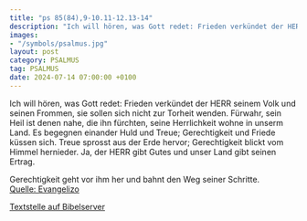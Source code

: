 ```yaml
---
title: "ps 85(84),9-10.11-12.13-14"
description: "Ich will hören, was Gott redet: Frieden verkündet der HERR seinem Volk und seinen Frommen, sie sollen sich nicht zur Torheit wenden. Fürwahr, sein Heil ist denen nahe, die ihn fürchten, seine Herrlichkeit wohne in unserm Land.  Es begegnen einander Huld und Treue; Gerechtigkeit u...."
images:
- "/symbols/psalmus.jpg"
layout: post
category: PSALMUS
tag: PSALMUS
date: 2024-07-14 07:00:00 +0100
---
```

Ich will hören, was Gott redet: Frieden verkündet der HERR seinem Volk und seinen Frommen, sie sollen sich nicht zur Torheit wenden.
Fürwahr, sein Heil ist denen nahe, die ihn fürchten, seine Herrlichkeit wohne in unserm Land. 
Es begegnen einander Huld und Treue; Gerechtigkeit und Friede küssen sich.<!--more-->
Treue sprosst aus der Erde hervor; Gerechtigkeit blickt vom Himmel hernieder. 
Ja, der HERR gibt Gutes und unser Land gibt seinen Ertrag.

Gerechtigkeit geht vor ihm her und bahnt den Weg seiner Schritte.<br>
[Quelle: Evangelizo](https://evangeliumtagfuertag.org/DE/gospel)

[Textstelle auf Bibelserver](https://www.bibleserver.com/EU/ps85(84),9-10.11-12.13-14)
